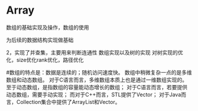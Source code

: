 # Array
数组的基础实现及操作，数组的使用

为后续的数据结构实现做基础

2，实现了并查集，主要用来判断连通性
数组实现以及树的实现
对树实现的优化，size优化rank优化，路径优化

#数组的特点是：数据是连续的；随机访问速度快。
数组中稍微复杂一点的是多维数组和动态数组。
对于C语言而言，多维数组本质上也是通过一维数组实现的。
至于动态数组，是指数组的容量能动态增长的数组；
对于C语言而言，若要提供动态数组，需要手动实现；
而对于C++而言，STL提供了Vector；
对于Java而言，Collection集合中提供了ArrayList和Vector。
